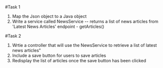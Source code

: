 #Task 1
1. Map the Json object to a Java object
2. Write a service called NewsService -- returns a list of news articles from 'Latest News Articles' endpoint - getArticles()

#Task 2
1. Wrtie a controller that will use the NewsService to retrieve a list of latest news articles"
2. Include a save button for users to save articles
3. Redisplay the list of articles once the save button has been clicked